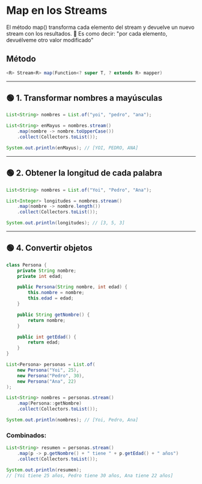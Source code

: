 # Map en los Streams

El método map() transforma cada elemento del stream y devuelve un nuevo stream con los resultados.
📌 Es como decir: "por cada elemento, devuélveme otro valor modificado"


## Método

```java
<R> Stream<R> map(Function<? super T, ? extends R> mapper)
```

---

## 🟢 1. Transformar nombres a mayúsculas

```java
List<String> nombres = List.of("yoi", "pedro", "ana");

List<String> enMayus = nombres.stream()
    .map(nombre -> nombre.toUpperCase())
    .collect(Collectors.toList());

System.out.println(enMayus); // [YOI, PEDRO, ANA]
```

---


## 🟢 2. Obtener la longitud de cada palabra

```java
List<String> nombres = List.of("Yoi", "Pedro", "Ana");

List<Integer> longitudes = nombres.stream()
    .map(nombre -> nombre.length())
    .collect(Collectors.toList());

System.out.println(longitudes); // [3, 5, 3]
```

---

## 🟢 4. Convertir objetos
```java
class Persona {
    private String nombre;
    private int edad;

    public Persona(String nombre, int edad) {
        this.nombre = nombre;
        this.edad = edad;
    }

    public String getNombre() {
        return nombre;
    }

    public int getEdad() {
        return edad;
    }
}

List<Persona> personas = List.of(
    new Persona("Yoi", 25),
    new Persona("Pedro", 30),
    new Persona("Ana", 22)
);

List<String> nombres = personas.stream()
    .map(Persona::getNombre)
    .collect(Collectors.toList());

System.out.println(nombres); // [Yoi, Pedro, Ana]
```

### Combinados:
```java
List<String> resumen = personas.stream()
    .map(p -> p.getNombre() + " tiene " + p.getEdad() + " años")
    .collect(Collectors.toList());

System.out.println(resumen);
// [Yoi tiene 25 años, Pedro tiene 30 años, Ana tiene 22 años]
```
